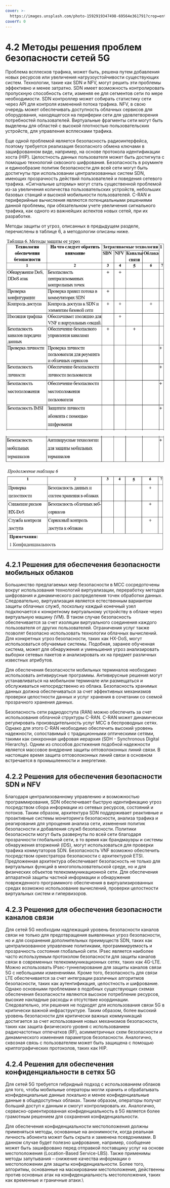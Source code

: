 ```yaml
---
cover: >-
  https://images.unsplash.com/photo-1592919347498-69564e361791?crop=entropy&cs=srgb&fm=jpg&ixid=MnwxOTcwMjR8MHwxfHNlYXJjaHw0fHx3aXJlbGVzc3xlbnwwfHx8fDE2MzY0NzA2NzY&ixlib=rb-1.2.1&q=85
coverY: 0
---
```


# 4.2 Методы решения проблем безопасности сетей 5G

&#x20;Проблема всплесков трафика, может быть, решена путем добавления новых ресурсов или увеличения нагрузоустойчивости существующих систем. Технологии, такие как SDN и NFV, могут решить эти проблемы эффективно и менее затратно. SDN имеет возможность контролировать пропускную способность сети, изменяя ее для сегментов сети по мере необходимости. SDN контроллер может собирать статистику сети через API для контроля изменений потока трафика. NFV, в свою очередь может обеспечивать доступность облачных сервисов для оборудования, находящегося на периферии сети для удовлетворения потребностей пользователей. Виртуальные фрагменты сети могут быть выделены для областей с высокой плотностью пользовательских устройств, для управления всплесками трафика.

Еще одной проблемой является безопасность радиоинтерфейса, поэтому требуется реализация безопасного обмена ключами в зашифрованном виде, например, на основе протокола идентификации хоста (HIP). Целостность данных пользователя может быть достигнута с помощью технологий сквозного шифрования. Безопасность в роуминге и единообразие политик безопасности для всей сети могут быть достигнуты при использовании централизованных систем SDN, имеющих прозрачность действий пользователей и поведения сетевого трафика. «Сигнальные штормы» могут стать существенной проблемой из-за увеличения количества пользовательских устройств, небольших базовых станций и высокой мобильности пользователей. C-RAN и периферийные вычисления являются потенциальными решениями данной проблемы, при обязательном учете увеличения сигнального трафика, как одного из важнейших аспектов новых сетей, при их разработке.

Методы защиты от угроз, описанных в предыдущем разделе, перечислены в таблице 6, а методологии описаны ниже.

&#x20;

![](<../../../.gitbook/assets/image (5).png>)

![](<../../../.gitbook/assets/image (3) (2).png>)

![](<../../../.gitbook/assets/image (6) (2).png>)

## 4.2.1 Решения для обеспечения безопасности мобильных облаков <a href="#_toc41602139" id="_toc41602139"></a>

Большинство предлагаемых мер безопасности в MCC сосредоточены вокруг использования технологий виртуализации, переработку методов шифрования и динамического распределения точек обработки данных. Следовательно, виртуализация является естественным вариантом защиты облачных служб, поскольку каждый конечный узел подключается к конкретному виртуальному устройству в облаке через виртуальную машину (VM). В таком случае безопасность обеспечивается за счет изоляции виртуального соединения каждого пользователя от других пользователей. Ограничения услуг также позволят безопасно использовать технологии облачных вычислений. Для конкретных угроз безопасности, таких как HX-DoS, могут использоваться обучаемые системы. Подобная, заранее обученная система, может для обнаружения и уменьшения угроз анализировать выборки сетевых пакетов и анализировать их на предмет различных известных атрибутов.

Для обеспечения безопасности мобильных терминалов необходимо использовать антивирусные программы. Антивирусные решения могут устанавливаться на мобильном терминале или размещаться и обслуживаться непосредственно из облака. Безопасность хранимых данных должна обеспечиваться за счет эффективных механизмов проверки целостности данных и услуг хранения в сочетании со схемой прозрачного хранения данных.

Безопасность сети радиодоступа (RAN) можно обеспечить за счет использования облачной структуры C-RAN. C-RAN может динамически регулировать производительность услуг MCC в беспроводных сетях. Однако для этого C-RAN необходимо обеспечить высокий уровень надежности, сопоставимый с традиционными оптическими сетями, такими как синхронная цифровая иерархия (SDH - Synchronous Digital Hierarchy). Одним из способов достижения подобной надежности является массовое внедрение защиты оптоволоконных линий связи. В настоящее время защита оптоволоконных линий связи в основном встречается в промышленности и энергетике.

## 4.2.2 Решения для обеспечения безопасности SDN и NFV <a href="#_toc41602140" id="_toc41602140"></a>

Благодаря централизованному управлению и возможностью программирования, SDN обеспечивает быструю идентификацию угроз посредством сбора информации из сетевых ресурсов, состояний и потоков. Таким образом, архитектура SDN поддерживает реактивные и проактивные системы мониторинга безопасности, анализа трафика и реагирования для упрощения анализа сети, изменения политик безопасности и добавления служб безопасности. Политики безопасности могут быть развернуты по всей сети благодаря прозрачности глобальной сети, в то время как брандмауэры и системы обнаружения вторжений (IDS), могут использоваться для проверки трафика коммутаторов SDN. Безопасность VNF возможно обеспечить посредством оркестратора безопасности с архитектурой ETSI. Предложенная архитектура обеспечивает безопасность не только для виртуальных функций в многопользовательской среде, но и для физических объектов телекоммуникационной сети. Для обеспечения аппаратной защиты частной информации и обнаружения поврежденного программного обеспечения в виртуализированных средах возможно использование вычислений, проверки целостности виртуальных систем и гипервизоров.

## 4.2.3 Решения для обеспечения безопасности каналов связи <a href="#_toc41602141" id="_toc41602141"></a>

Для сетей 5G необходим надлежащий уровень безопасности каналов связи не только для предотвращения выявленных угроз безопасности, но и для сохранения дополнительных преимуществ SDN, таких как централизованное управление политиками, программируемость и прозрачность состояния глобальной сети. IPsec является наиболее часто используемым протоколом безопасности для защиты каналов связи в современных телекоммуникационных сетях, таких как 4G-LTE. Можно использовать IPsec-туннелирование для защиты каналов связи 5G с небольшими изменениями. Кроме того, безопасность для связи LTE обеспечивается за счет интеграции различных алгоритмов безопасности, таких как аутентификация, целостность и шифрование. Однако основными проблемами в подобных существующих схемах обеспечения безопасности являются высокое потребление ресурсов, высокие накладные расходы и отсутствие координации. Следовательно, эти решения не подходят для использования связи 5G в критически важной инфраструктуре. Таким образом, более высокий уровень безопасности для критически важных коммуникаций достигается за счет использования новых механизмов безопасности, таких как защита физического уровня с использованием радиочастотных отпечатков (RF), асимметричных схем безопасности и динамического изменения параметров безопасности. Аналогично, сквозная связь с пользователем может быть защищена с помощью криптографических протоколов, таких как HIP.

## 4.2.4 Решения для обеспечения конфиденциальности в сетях 5G <a href="#_toc41602142" id="_toc41602142"></a>

Для сетей 5G требуется гибридный подход с использованием облаков для того, чтобы мобильные операторы могли хранить и обрабатывать конфиденциальные данные локально и менее конфиденциальные данные в общедоступных облаках. Таким образом, операторы получат больший доступ к данным и смогут контролировать их. Аналогично, сервисно-ориентированная конфиденциальность в 5G является более грамотным решением для сохранения конфиденциальности.

Для обеспечения конфиденциальности местоположения должны применяться методы, основанные на анонимности, когда реальная личность абонента может быть скрыта и заменена псевдонимами. В данном случае будет полезно шифрование, например, сообщение может быть зашифровано перед отправкой поставщику услуг на основе местоположения (Location-Based Service-LBS). Также применимы методы запутывания – снижение качества информации о местоположении для защиты конфиденциальности. Более того, алгоритмы, основанные на маскировании местоположения, действенны против основных атак на конфиденциальность местоположения, таких как временные и граничные атаки.\
